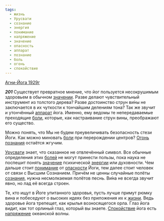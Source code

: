 ```yaml
---
tags:
  - жизнь
  - Урусвати
  - сознание
  - энергия
  - понимание
  - напряжение
  - значение
  - опасность
  - аппарат
  - познание
  - боль
  - огонь
  - спокойствие
---
```


[Агни-Йога 1929г](https://127.0.0.1:4002/agni/1929)

___201___
Существует превратное мнение, что йог пользуется несокрушимым здоровьем в обычном [значении](../../../tags/#[значение](../../../tags/#значение)). Разве делают чувствительный инструмент из толстого дерева? Разве достоинство струн ви́ны не заключается в их чуткости к тончайшим делениям тона? Так же звучит и утончённый [аппарат](../../../tags/#аппарат) йога. Именно, ему ведомы те непередаваемые преходящие [боли](../../../tags/#боль), которые, как настраивание струн вины, преображают его существо.   

Можно понять, что Мы не будем преувеличивать безопасность стези Йоги. Как можно миновать [боли](../../../tags/#боль) при перерождении центров? [Огонь](../../../tags/#огонь) [познания](../../../tags/#познание) остаётся жгучим.   

[Урусвати](../../../tags/#Урусвати) знает, что сказанное не отвлечённый символ. Все обычные определения этих [болей](../../../tags/#боль) не могут принести пользы, пока наука не поспешит понять [значение](../../../tags/#значение) психической [энергии](../../../tags/#энергия) или духовности. Чем дальше стоит [понимание](../../../tags/#понимание) от [опасности](../../../tags/#опасность) Йоги, тем далее стоит человек от связи с Высшим Сознанием. Причём не ценны случайные полёты [сознания](../../../tags/#сознание), нужна несмолкаемая полётов песнь. Ви́на не всегда звучит явно, но лад её всегда строен.   

Те, кто ищут в Йоге упитанного здоровья, пусть лучше примут рюмку вина и побеседуют о высоких идеях без приложения их к [жизни](../../../tags/#жизнь). Ведь здоровье йога трепещет, как крылья возносящегося орла. Глаз йога видит, как тот орлиный глаз, который вы знаете. [Спокойствие](../../../tags/#спокойствие) йога есть [напряжение](../../../tags/#напряжение) океанской волны.